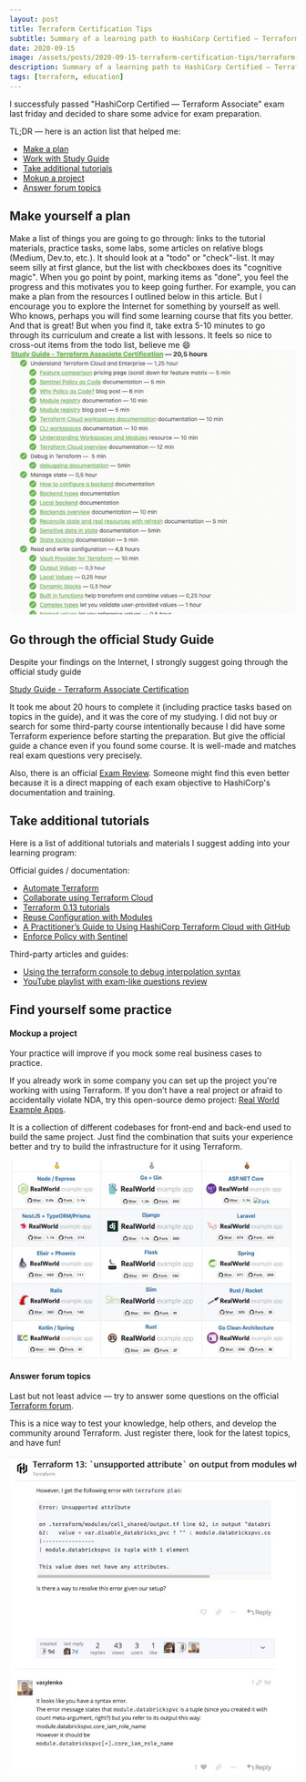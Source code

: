```yaml
---
layout: post
title: Terraform Certification Tips
subtitle: Summary of a learning path to HashiCorp Certified — Terraform Associate
date: 2020-09-15
image: /assets/posts/2020-09-15-terraform-certification-tips/terraform-associate.png
description: Summary of a learning path to HashiCorp Certified — Terraform Associate
tags: [terraform, education]
---
```

I successfuly passed "HashiCorp Certified — Terraform Associate" exam last friday and decided to share some advice for exam preparation.

TL;DR — here is an action list that helped me: 

  - [Make a plan](#make-yourserlf-a-plan)
  - [Work with Study Guide](#go-through-the-official-study-guide)
  - [Take additional tutorials](#take-additional-tutorials)
  - [Mokup a project](#mockup-a-project)
  - [Answer forum topics](#answer-forum-topics)



## Make yourself a plan
Make a list of things you are going to go through: links to the tutorial materials, practice tasks, some labs, some articles on relative blogs (Medium, Dev.to, etc.).
It should look at a "todo" or "check"-list. It may seem silly at first glance, but the list with checkboxes does its "cognitive magic". When you go point by point, marking items as "done", you feel the progress and this motivates you to keep going further.
For example, you can make a plan from the resources I outlined below in this article. But I encourage you to explore the Internet for something by yourself as well. Who knows, perhaps you will find some learning course that fits you better. And that is great! But when you find it, take extra 5-10 minutes to go through its curriculum and create a list with lessons. It feels so nice to cross-out items from the todo list, believe me 😄
![](/assets/posts/2020-09-15-terraform-certification-tips/todo-list.jpg)

## Go through the official Study Guide
Despite your findings on the Internet, I strongly suggest going through the official study guide

[Study Guide - Terraform Associate Certification](https://learn.hashicorp.com/tutorials/terraform/associate-study)

It took me about 20 hours to complete it (including practice tasks based on topics in the guide), and it was the core of my studying. I did not buy or search for some third-party course intentionally because I did have some Terraform experience before starting the preparation. But give the official guide a chance even if you found some course. It is well-made and matches real exam questions very precisely. 

Also, there is an official [Exam Review](https://learn.hashicorp.com/tutorials/terraform/associate-review). Someone might find this even better because it is a direct mapping of each exam objective to HashiCorp's documentation and training.  

## Take additional tutorials 
Here is a list of additional tutorials and materials I suggest adding into your learning program:

Official guides / documentation: 
  - [Automate Terraform](https://learn.hashicorp.com/collections/terraform/automation) 
  - [Collaborate using Terraform Cloud](https://learn.hashicorp.com/collections/terraform/cloud)
  - [Terraform 0.13 tutorials](https://learn.hashicorp.com/collections/terraform/0-13)
  - [Reuse Configuration with Modules](https://learn.hashicorp.com/collections/terraform/modules)
  - [A Practitioner’s Guide to Using HashiCorp Terraform Cloud with GitHub](https://www.hashicorp.com/resources/a-practitioner-s-guide-to-using-hashicorp-terraform-cloud-with-github)
  - [Enforce Policy with Sentinel](https://learn.hashicorp.com/collections/terraform/policy)

Third-party articles and guides:
* [Using the terraform console to debug interpolation syntax](https://prefetch.net/blog/2020/04/27/using-the-terraform-console-to-debug-interpolation-syntax/)
* [YouTube playlist with exam-like questions review](https://www.youtube.com/playlist?list=PL5VXZTK6spA2HF5Kf0rI9RDRHF9Hopffr)

## Find yourself some practice 
#### Mockup a project
Your practice will improve if you mock some real business cases to practice.

If you already work in some company you can set up the project you're working with using Terraform. If you don’t have a real project or afraid to accidentally violate NDA, try this open-source demo project: [Real World Example Apps](https://github.com/gothinkster/realworld).

It is a collection of different codebases for front-end and back-end used to build the same project. Just find the combination that suits your experience better and try to build the infrastructure for it using Terraform.

![](/assets/posts/2020-09-15-terraform-certification-tips/real-world-demo.jpg)

#### Answer forum topics
Last but not least advice — try to answer some questions on the official [Terraform forum](https://discuss.hashicorp.com/c/terraform-core/).

This is a nice way to test your knowledge, help others, and develop the community around Terraform. Just register there, look for the latest topics, and have fun!

![](/assets/posts/2020-09-15-terraform-certification-tips/tf-forum.jpg)
